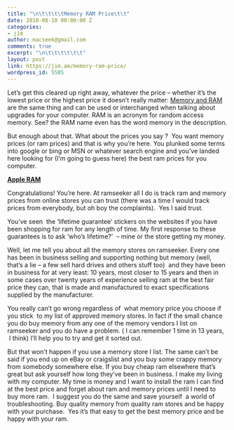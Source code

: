```yaml
---
title: "\n\t\t\t\tMemory RAM Price\t\t"
date: 2010-08-10 00:00:00 Z
categories:
- jim
author: macseek@gmail.com
comments: true
excerpt: "\n\t\t\t\t\t\t"
layout: post
link: https://jim.am/memory-ram-price/
wordpress_id: 5505
---
```


Let’s get this cleared up right away, whatever the price – whether it’s the lowest price or the highest price it doesn’t really matter: [Memory and RAM](http://www.jim.am) are the same thing and can be used or interchanged when talking about upgrades for your computer. RAM is an acronym for random access memory. See? the RAM name even has the word memory in the description.




But enough about that. What about the prices you say ?  You want memory prices (or ram prices) and that is why you’re here. You plunked some terms into google or bing or MSN or whatever search engine and you’ve landed here looking for (I’m going to guess here) the best ram prices for you computer.




**[Apple RAM](http://www.amazon.com/gp/product/B001PS9UKW/ref=as_li_ss_tl?ie=UTF8&tag=ramseeker-20&linkCode=as2&camp=1789&creative=390957&creativeASIN=B001PS9UKW)**




Congratulations! You’re here. At ramseeker all I do is track ram and memory prices from online stores you can trust (there was a time I would track prices from everybody, but oh boy the complaints).  Yes I said trust.




You’ve seen  the ‘lifetime guarantee’ stickers on the websites if you have been shopping for ram for any length of time. My first response to these guarantees is to ask ‘who’s lifetime?’  – mine or the store getting my money.




Well, let me tell you about all the memory stores on ramseeker. Every one has been in business selling and supporting nothing but memory (well, that’s a lie – a few sell hard drives and others stuff too)  and they have been in business for at very least: 10 years, most closer to 15 years and then in some cases over twenty years of experience selling ram at the best fair price they can, that is made and manufactured to exact specifications supplied by the manufacturer.




You really can’t go wrong regardless of  what memory price you choose if you stick  to my list of approved memory stores. In fact if the small chance you do buy memory from any one of the memory vendors I list on ramseeker and you do have a problem. ( I can remember 1 time in 13 years,  I think) I’ll help you to try and get it sorted out.




But that won’t happen if you use a memory store I list. The same can’t be said if you end up on eBay or craigslist and you buy some crappy memory from somebody somewhere else. If you buy cheap ram elsewhere that’s great but ask yourself how long they’ve been in business. I make my living with my computer. My time is money and I want to install the ram I can find at the best price and forget about ram and memory prices until I need to buy more ram.  I suggest you do the same and save yourself  a world of troubleshooting. Buy quality memory from quality ram stores and be happy with your purchase.  Yes it’s that easy to get the best memory price and be happy with your ram.


		
